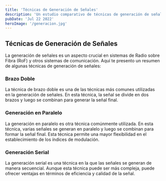 ```yaml
---
title: 'Técnicas de Generación de Señales'
description: 'Un estudio comparativo de técnicas de generación de señales.'
pubDate: 'Jul 22 2022'
heroImage: '/generacion.jpg'
---
```


## Técnicas de Generación de Señales

La generación de señales es un aspecto crucial en sistemas de Radio sobre Fibra (RoF) y otros sistemas de comunicación. Aquí te presento un resumen de algunas técnicas de generación de señales:

### Brazo Doble

La técnica de brazo doble es una de las técnicas más comunes utilizadas en la generación de señales. En esta técnica, la señal se divide en dos brazos y luego se combinan para generar la señal final.

### Generación en Paralelo

La generación en paralelo es otra técnica comúnmente utilizada. En esta técnica, varias señales se generan en paralelo y luego se combinan para formar la señal final. Esta técnica permite una mayor flexibilidad en el establecimiento de los índices de modulación.

### Generación Serial

La generación serial es una técnica en la que las señales se generan de manera secuencial. Aunque esta técnica puede ser más compleja, puede ofrecer ventajas en términos de eficiencia y calidad de la señal.


